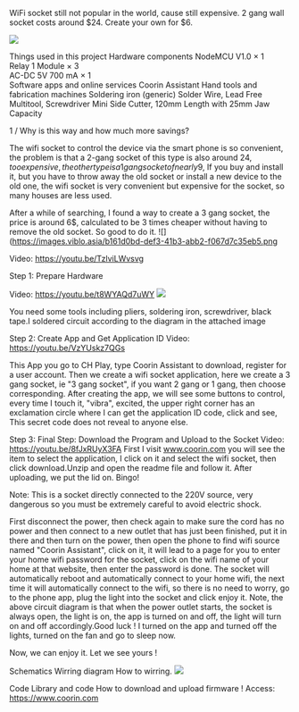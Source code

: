WiFi socket still not popular in the world, cause still expensive. 2 gang wall socket costs around $24. Create your own for $6.

![](https://images.viblo.asia/b161d0bd-def3-41b3-abb2-f067d7c35eb5.png)

Things used in this project
Hardware components
NodeMCU V1.0
×	1	
Relay 1 Module
×	3	
AC-DC 5V 700 mA
×	1	
Software apps and online services
Coorin Assistant
Hand tools and fabrication machines
Soldering iron (generic)
Solder Wire, Lead Free
Multitool, Screwdriver
Mini Side Cutter, 120mm Length with 25mm Jaw Capacity

1 / Why is this way and how much more savings?

The wifi socket to control the device via the smart phone is so convenient, the problem is that a 2-gang socket of this type is also around 24$, too expensive, the other type is a 1 gang socket of nearly 9$, If you buy and install it, but you have to throw away the old socket or install a new device to the old one, the wifi socket is very convenient but expensive for the socket, so many houses are less used.

After a while of searching, I found a way to create a 3 gang socket, the price is around 6$, calculated to be 3 times cheaper without having to remove the old socket. So good to do it.
![](https://images.viblo.asia/b161d0bd-def3-41b3-abb2-f067d7c35eb5.png

Video: https://youtu.be/TzlviLWvsvg [](https://youtu.be/TzlviLWvsvg)

Step 1: Prepare Hardware

Video: https://youtu.be/t8WYAQd7uWY
![](https://images.viblo.asia/cb03c6ca-9a08-4a48-bb72-612fc0e9c90a.jpg)


You need some tools including pliers, soldering iron, screwdriver, black tape.I soldered circuit according to the diagram in the attached image

Step 2: Create App and Get Application ID
Video: https://youtu.be/VzYUskz7QGs

This App you go to CH Play, type Coorin Assistant to download, register for a user account. Then we create a wifi socket application, here we create a 3 gang socket, ie "3 gang socket", if you want 2 gang or 1 gang, then choose corresponding. After creating the app, we will see some buttons to control, every time I touch it, "vibra", excited, the upper right corner has an exclamation circle where I can get the application ID code, click and see, This secret code does not reveal to anyone else.

Step 3: Final Step: Download the Program and Upload to the Socket
Video: https://youtu.be/8fJxRUyX3FA
First I visit www.coorin.com you will see the item to select the application, I click on it and select the wifi socket, then click download.Unzip and open the readme file and follow it. After uploading, we put the lid on. Bingo!

Note: This is a socket directly connected to the 220V source, very dangerous so you must be extremely careful to avoid electric shock.

First disconnect the power, then check again to make sure the cord has no power and then connect to a new outlet that has just been finished, put it in there and then turn on the power, then open the phone to find wifi source named "Coorin Assistant", click on it, it will lead to a page for you to enter your home wifi password for the socket, click on the wifi name of your home at that website, then enter the password is done. The socket will automatically reboot and automatically connect to your home wifi, the next time it will automatically connect to the wifi, so there is no need to worry, go to the phone app, plug the light into the socket and click enjoy it. Note, the above circuit diagram is that when the power outlet starts, the socket is always open, the light is on, the app is turned on and off, the light will turn on and off accordingly.Good luck ! I turned on the app and turned off the lights, turned on the fan and go to sleep now.

Now, we can enjoy it. Let we see yours !

Schematics
Wirring diagram
How to wirring.
![](https://images.viblo.asia/cb03c6ca-9a08-4a48-bb72-612fc0e9c90a.jpg)

Code
Library and code
How to download and upload firmware !
Access: https://www.coorin.com